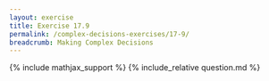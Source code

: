 ```yaml
---
layout: exercise
title: Exercise 17.9
permalink: /complex-decisions-exercises/17-9/
breadcrumb: Making Complex Decisions
---
```


{% include mathjax_support %}
{% include_relative question.md %}
